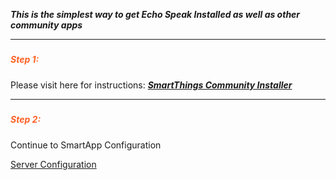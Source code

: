 ***This is the simplest way to get Echo Speak Installed as well as other community apps***

---
##### <h5 style="color: #FF6025;">Step 1:</h5>
Please visit here for instructions: ***[SmartThings Community Installer](http://thingsthataresmart.wiki/index.php?title=Community_Installer_(Free_Marketplace))***

---
##### <h5 style="color: #FF6025;">Step 2:</h5>
Continue to SmartApp Configuration

[Server Configuration](https://tonesto7.github.io/echo-speaks-docs/#/docs/installation/configuration/appConfig "wikilink")
